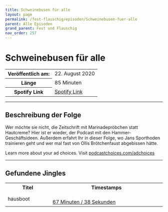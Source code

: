 ```yaml
---
title: Schweinebusen für alle
layout: page
permalink: /fest-flauschig/episoden/Schweinebusen-fuer-alle
parent: Alle Episoden
grand_parent: Fest und Flauschig
nav_order: 257
---
```


# Schweinebusen für alle
<table class="resp-table dcf-table dcf-table-responsive dcf-table-bordered dcf-table-striped dcf-w-100%">
                    <tbody>
                        <tr>
                            <th scope="row">Veröffentlich am:</th>
                            <td data-label="Veröffentlich am:">22. August 2020</td>
                        </tr>
                        <tr>
                            <th scope="row">Länge </th>
                            <td data-label="Länge ">85 Minuten</td>
                        </tr><tr>
                                <th scope="row">Spotify Link</th>
                                <td data-label="Spotify Link"><a href="https://open.spotify.com/episode/1U1wFDmRo3Ms9WQrPS3BNA">Spotify Link</a></td>
                            </tr></tbody>
                </table>

***

## Beschreibung der Folge

<div>
<p>Wer möchte sie nicht, die Zeitschrift mit Marinadepröbchen statt Hautcreme? Hier ist er wieder, der Podcast mit den Hammer-Geschäftsideen. Außerdem erfahrt Ihr in dieser Folge, wo Jans Sporthoden trainieren geht und wer mal fast von Ollis Brötchenfaust abgebissen hätte.</p><p> </p><p>Learn more about your ad choices. Visit <a href="https://podcastchoices.com/adchoices">podcastchoices.com/adchoices</a></p>  
</div>

***

## Gefundene Jingles

<table style="display: table;">
                                    <tr>
                                        <th class="tableColumnTitle">Titel</th>
                                        <th class="tableColumnTimestamps">Timestamps</th>
                                    </tr>
                                    <tr>
                                <td markdown="span"  class="tableColumnTitle">hausboot</td>
                                <td markdown="span" class="tableColumnTimestamps">
                                <br>
                                <a href="https://open.spotify.com/episode/1U1wFDmRo3Ms9WQrPS3BNA?t=4058">
                                67 Minuten / 38 Sekunden</a>
                                </td></tr></table>